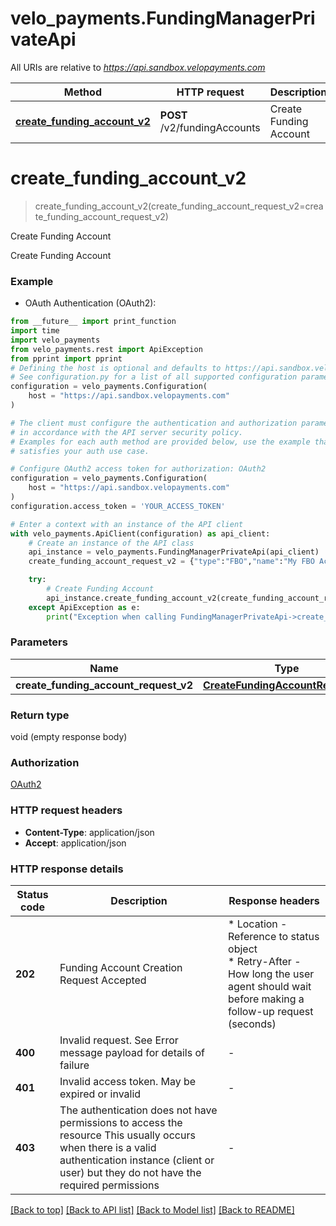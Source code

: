 # velo_payments.FundingManagerPrivateApi

All URIs are relative to *https://api.sandbox.velopayments.com*

Method | HTTP request | Description
------------- | ------------- | -------------
[**create_funding_account_v2**](FundingManagerPrivateApi.md#create_funding_account_v2) | **POST** /v2/fundingAccounts | Create Funding Account


# **create_funding_account_v2**
> create_funding_account_v2(create_funding_account_request_v2=create_funding_account_request_v2)

Create Funding Account

Create Funding Account

### Example

* OAuth Authentication (OAuth2):
```python
from __future__ import print_function
import time
import velo_payments
from velo_payments.rest import ApiException
from pprint import pprint
# Defining the host is optional and defaults to https://api.sandbox.velopayments.com
# See configuration.py for a list of all supported configuration parameters.
configuration = velo_payments.Configuration(
    host = "https://api.sandbox.velopayments.com"
)

# The client must configure the authentication and authorization parameters
# in accordance with the API server security policy.
# Examples for each auth method are provided below, use the example that
# satisfies your auth use case.

# Configure OAuth2 access token for authorization: OAuth2
configuration = velo_payments.Configuration(
    host = "https://api.sandbox.velopayments.com"
)
configuration.access_token = 'YOUR_ACCESS_TOKEN'

# Enter a context with an instance of the API client
with velo_payments.ApiClient(configuration) as api_client:
    # Create an instance of the API class
    api_instance = velo_payments.FundingManagerPrivateApi(api_client)
    create_funding_account_request_v2 = {"type":"FBO","name":"My FBO Account","payorId":"ee53e01d-c078-43fd-abd4-47e92f4a06cf","accountName":"My Account Name","accountNumber":1231231234556,"routingNumber":123456789} # CreateFundingAccountRequestV2 |  (optional)

    try:
        # Create Funding Account
        api_instance.create_funding_account_v2(create_funding_account_request_v2=create_funding_account_request_v2)
    except ApiException as e:
        print("Exception when calling FundingManagerPrivateApi->create_funding_account_v2: %s\n" % e)
```

### Parameters

Name | Type | Description  | Notes
------------- | ------------- | ------------- | -------------
 **create_funding_account_request_v2** | [**CreateFundingAccountRequestV2**](CreateFundingAccountRequestV2.md)|  | [optional] 

### Return type

void (empty response body)

### Authorization

[OAuth2](../README.md#OAuth2)

### HTTP request headers

 - **Content-Type**: application/json
 - **Accept**: application/json

### HTTP response details
| Status code | Description | Response headers |
|-------------|-------------|------------------|
**202** | Funding Account Creation Request Accepted |  * Location - Reference to status object <br>  * Retry-After - How long the user agent should wait before making a follow-up request (seconds) <br>  |
**400** | Invalid request. See Error message payload for details of failure |  -  |
**401** | Invalid access token. May be expired or invalid |  -  |
**403** | The authentication does not have permissions to access the resource This usually occurs when there is a valid authentication instance (client or user) but they do not have the required permissions  |  -  |

[[Back to top]](#) [[Back to API list]](../README.md#documentation-for-api-endpoints) [[Back to Model list]](../README.md#documentation-for-models) [[Back to README]](../README.md)

